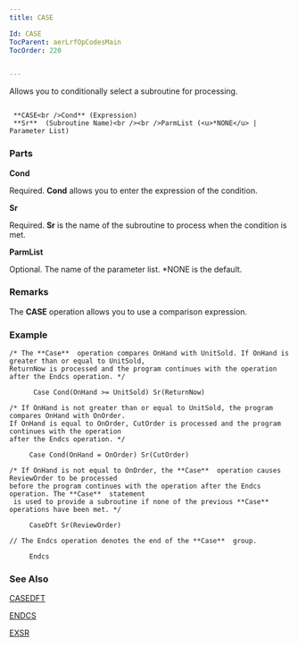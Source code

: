 ```yaml
---
title: CASE

Id: CASE
TocParent: aerLrfOpCodesMain
TocOrder: 220


---
```


Allows you to conditionally select a subroutine for processing.

```

 **CASE<br />Cond** (Expression)
 **Sr**  (Subroutine Name)<br /><br />ParmList (<u>*NONE</u> | Parameter List)
```

### Parts

**Cond** 

Required. **Cond** allows you to enter the expression of the condition.


**Sr** 

Required. **Sr** is the name of the subroutine to process when the condition is met.


**ParmList** 

Optional. The name of the parameter list. *NONE is the default.


### Remarks
The **CASE** operation allows you to use a comparison expression. 

### Example

```
/* The **Case**  operation compares OnHand with UnitSold. If OnHand is greater than or equal to UnitSold, 
ReturnNow is processed and the program continues with the operation after the Endcs operation. */

      Case Cond(OnHand >= UnitSold) Sr(ReturnNow)

/* If OnHand is not greater than or equal to UnitSold, the program compares OnHand with OnOrder. 
If OnHand is equal to OnOrder, CutOrder is processed and the program continues with the operation 
after the Endcs operation. */

     Case Cond(OnHand = OnOrder) Sr(CutOrder)

/* If OnHand is not equal to OnOrder, the **Case**  operation causes ReviewOrder to be processed 
before the program continues with the operation after the Endcs operation. The **Case**  statement
 is used to provide a subroutine if none of the previous **Case**  operations have been met. */

     CaseDft Sr(ReviewOrder)

// The Endcs operation denotes the end of the **Case**  group. 

     Endcs
```

### See Also
[CASEDFT](CASEDFT.html)

[ENDCS](ENDCS.html)

[EXSR](EXSR.html) 
